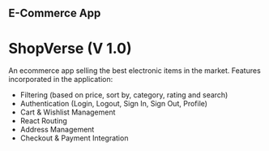 ## E-Commerce App

# ShopVerse (V 1.0)
An ecommerce app selling the best electronic items in the market. Features incorporated in the application:

- Filtering (based on price, sort by, category, rating and search)
- Authentication (Login, Logout, Sign In, Sign Out, Profile)
- Cart & Wishlist Management
- React Routing
- Address Management
- Checkout & Payment Integration
